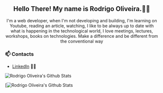<h2 align="center">Hello There! My name is Rodrigo Oliveira.👋🤓</h2>
<p align="center">I'm a web developer,
when I'm not developing and building, I'm learning on Youtube, reading an article, watching, I like to be always up to date with what is happening in the technological world, I love meetings, lectures, workshops, books on technologies. Make a difference and be different from the conventional way</p>

### 📫 Contacts

- [LinkedIn](https://www.linkedin.com/in/rodrigo-abreu-de-oliveira/) 👨💼

![Rodrigo Oliveira's Github Stats](https://github-readme-stats.vercel.app/api?username=tigelah&show_icons=true&theme=radical)

[![Rodrigo Oliveira's Github Stats](https://github-readme-stats.vercel.app/api/top-langs/?username=tigelah)
